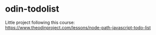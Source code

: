 # odin-todolist
Little project following this course: https://www.theodinproject.com/lessons/node-path-javascript-todo-list
